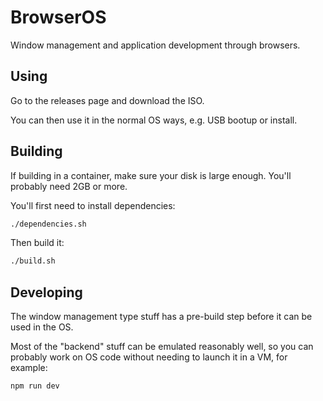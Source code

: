 # BrowserOS

Window management and application development through browsers.

## Using

Go to the releases page and download the ISO.

You can then use it in the normal OS ways, e.g. USB bootup or install.

## Building

If building in a container, make sure your disk is large enough. You'll probably need 2GB or more.

You'll first need to install dependencies:

```bash
./dependencies.sh
```

Then build it:

```bash
./build.sh
```

## Developing

The window management type stuff has a pre-build step before it can be used in the OS.

Most of the "backend" stuff can be emulated reasonably well, so you can probably work on OS code without needing to launch it in a VM, for example:

```bash
npm run dev
```
